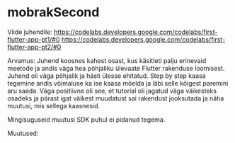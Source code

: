 # mobrakSecond

Viide juhendile:
https://codelabs.developers.google.com/codelabs/first-flutter-app-pt1/#0
https://codelabs.developers.google.com/codelabs/first-flutter-app-pt2/#0

Arvamus:
Juhend koosnes kahest osast, kus käsitleti palju erinevaid meetode ja andis väga hea põhjaliku ülevaate Flutter rakenduse loomisest. Juhend oli väga põhjalik ja hästi ülesse ehitatud. Step by step kaasa tegemine andis võimaluse ka ise kaasa mõelda ja läbi selle kõigest paremini aru saada.
Väga positiivne oli see, et tutorial oli jagatud väga väikesteks osadeks ja pärast igat väikest muudatust sai rakendust jooksutada ja näha muutusi, mis sellega kaasnesid.

Mingisuguseid muutusi SDK puhul ei pidanud tegema.

Muutused: